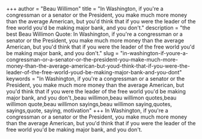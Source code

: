 +++
author = "Beau Willimon"
title = "In Washington, if you're a congressman or a senator or the President, you make much more money than the average American, but you'd think that if you were the leader of the free world you'd be making major bank, and you don't."
description = "the best Beau Willimon Quote: In Washington, if you're a congressman or a senator or the President, you make much more money than the average American, but you'd think that if you were the leader of the free world you'd be making major bank, and you don't."
slug = "in-washington-if-youre-a-congressman-or-a-senator-or-the-president-you-make-much-more-money-than-the-average-american-but-youd-think-that-if-you-were-the-leader-of-the-free-world-youd-be-making-major-bank-and-you-dont"
keywords = "In Washington, if you're a congressman or a senator or the President, you make much more money than the average American, but you'd think that if you were the leader of the free world you'd be making major bank, and you don't.,beau willimon,beau willimon quotes,beau willimon quote,beau willimon sayings,beau willimon saying,quotes, sayings,quote, saying, motivation"
+++
In Washington, if you're a congressman or a senator or the President, you make much more money than the average American, but you'd think that if you were the leader of the free world you'd be making major bank, and you don't.
